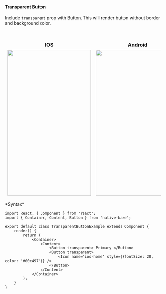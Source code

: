 #### Transparent Button

Include <code>transparent</code> prop with Button. This will render button without border and background color.

<br />
    <table>
      <thead>
        <tr style="border-style: hidden">
          <th style="border-style: hidden">IOS</th>
          <th>Android</th>
        </tr>
      </thead>
      <thead>
        <tr style="border-style: hidden">
          <th style="border-style: hidden"><img height="470" width="270" src="{{('../../assets/ios/components/transparent-button.png')}}" alt="" /></th>
          <th><img height="470" width="270" src="{{('../../assets/android/components/transparent-button.png')}}" alt="" /></th>
        </tr>
      </thead>
    </table>
*Syntax*

<pre class="line-numbers"><code class="language-jsx">import React, { Component } from 'react';
import { Container, Content, Button } from 'native-base';
​
export default class TransparentButtonExample extends Component {
    render() {
        return (
            &lt;Container>
                &lt;Content>
                    &lt;Button transparent> Primary &lt;/Button>
                    &lt;Button transparent>
                        &lt;Icon name='ios-home' style=&#123;{fontSize: 20, color: '#00c497'}} />
                    &lt;/Button>
                &lt;/Content>
            &lt;/Container>
        );
    }
}</code></pre>
